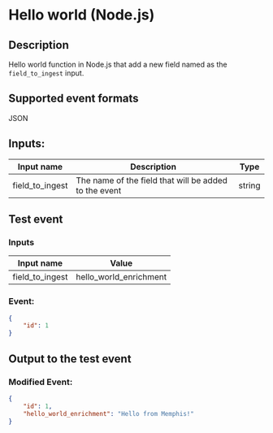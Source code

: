 # Hello world (Node.js)
## Description
Hello world function in Node.js that add a new field named as the `field_to_ingest` input.
## Supported event formats
JSON 
## Inputs:
Input name | Description | Type
|---|---|---|
| field_to_ingest | The name of the field that will be added to the event | string |
## Test event 

### Inputs
Input name | Value
|---|---|
| field_to_ingest | hello_world_enrichment

### Event:

```json
{
    "id": 1
}
```

## Output to the test event

### Modified Event:
```json
{
    "id": 1,
    "hello_world_enrichment": "Hello from Memphis!"
}
```